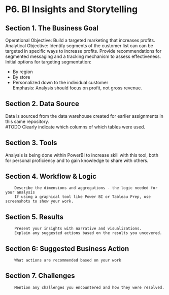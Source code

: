 # P6. BI Insights and Storytelling


## Section 1. The Business Goal
Operational Objective: Build a targeted marketing that increases profits.  
Analytical Objective: Identify segments of the customer list can can be targeted in specific ways to increase profits. Provide recommendations for segmented messaging and a tracking mechanism to assess effectiveness.  
Initial options for targeting segmentation:
- By region
- By store
- Personalized down to the individual customer  
Emphasis: Analysis should focus on profit, not gross revenue.

## Section 2. Data Source
Data is sourced from the data warehouse created for earlier assignments in this same repository.  
#TODO        Clearly indicate which columns of which tables were used.

## Section 3. Tools
Analysis is being done within PowerBI to increase skill with this tool, both for personal proficiency and to gain knowledge to share with others.

## Section 4. Workflow & Logic
        Describe the dimensions and aggregations - the logic needed for your analysis
        If using a graphical tool like Power BI or Tableau Prep, use screenshots to show your work. 

## Section 5. Results
        Present your insights with narrative and visualizations.
        Explain any suggested actions based on the results you uncovered.

## Section 6: Suggested Business Action 
        What actions are recommended based on your work
        
## Section 7. Challenges
        Mention any challenges you encountered and how they were resolved.
